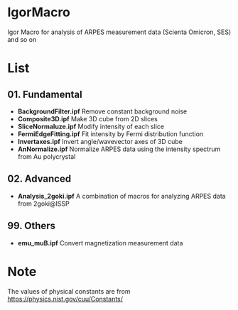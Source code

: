 # IgorMacro
Igor Macro for analysis of ARPES measurement data (Scienta Omicron, SES) and so on

# List

## 01. Fundamental
- **BackgroundFilter.ipf** Remove constant background noise
- **Composite3D.ipf** Make 3D cube from 2D slices
- **SliceNormaluze.ipf** Modify intensity of each slice
- **FermiEdgeFitting.ipf** Fit intensity by Fermi distribution function
- **Invertaxes.ipf** Invert angle/wavevector axes of 3D cube
- **AnNormalize.ipf** Normalize ARPES data using the intensity spectrum from Au polycrystal


## 02. Advanced
- **Analysis_2goki.ipf** A combination of macros for analyzing ARPES data from 2goki@ISSP

## 99. Others
- **emu_muB.ipf** Convert magnetization measurement data

# Note
The values of physical constants are from https://physics.nist.gov/cuu/Constants/
